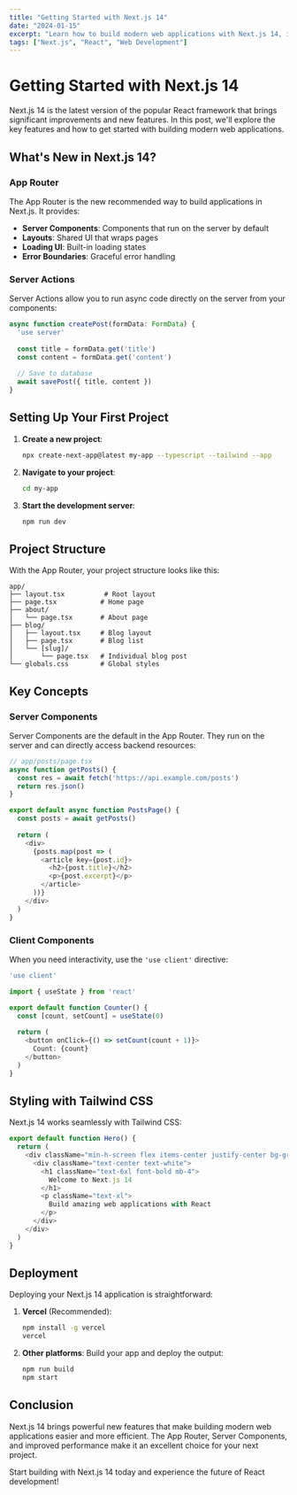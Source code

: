 ```yaml
---
title: "Getting Started with Next.js 14"
date: "2024-01-15"
excerpt: "Learn how to build modern web applications with Next.js 14, including the new App Router and server components."
tags: ["Next.js", "React", "Web Development"]
---
```


# Getting Started with Next.js 14

Next.js 14 is the latest version of the popular React framework that brings significant improvements and new features. In this post, we'll explore the key features and how to get started with building modern web applications.

## What's New in Next.js 14?

### App Router
The App Router is the new recommended way to build applications in Next.js. It provides:

- **Server Components**: Components that run on the server by default
- **Layouts**: Shared UI that wraps pages
- **Loading UI**: Built-in loading states
- **Error Boundaries**: Graceful error handling

### Server Actions
Server Actions allow you to run async code directly on the server from your components:

```typescript
async function createPost(formData: FormData) {
  'use server'
  
  const title = formData.get('title')
  const content = formData.get('content')
  
  // Save to database
  await savePost({ title, content })
}
```

## Setting Up Your First Project

1. **Create a new project**:
   ```bash
   npx create-next-app@latest my-app --typescript --tailwind --app
   ```

2. **Navigate to your project**:
   ```bash
   cd my-app
   ```

3. **Start the development server**:
   ```bash
   npm run dev
   ```

## Project Structure

With the App Router, your project structure looks like this:

```
app/
├── layout.tsx          # Root layout
├── page.tsx           # Home page
├── about/
│   └── page.tsx       # About page
├── blog/
│   ├── layout.tsx     # Blog layout
│   ├── page.tsx       # Blog list
│   └── [slug]/
│       └── page.tsx   # Individual blog post
└── globals.css        # Global styles
```

## Key Concepts

### Server Components
Server Components are the default in the App Router. They run on the server and can directly access backend resources:

```typescript
// app/posts/page.tsx
async function getPosts() {
  const res = await fetch('https://api.example.com/posts')
  return res.json()
}

export default async function PostsPage() {
  const posts = await getPosts()
  
  return (
    <div>
      {posts.map(post => (
        <article key={post.id}>
          <h2>{post.title}</h2>
          <p>{post.excerpt}</p>
        </article>
      ))}
    </div>
  )
}
```

### Client Components
When you need interactivity, use the `'use client'` directive:

```typescript
'use client'

import { useState } from 'react'

export default function Counter() {
  const [count, setCount] = useState(0)
  
  return (
    <button onClick={() => setCount(count + 1)}>
      Count: {count}
    </button>
  )
}
```

## Styling with Tailwind CSS

Next.js 14 works seamlessly with Tailwind CSS:

```typescript
export default function Hero() {
  return (
    <div className="min-h-screen flex items-center justify-center bg-gradient-to-r from-blue-500 to-purple-600">
      <div className="text-center text-white">
        <h1 className="text-6xl font-bold mb-4">
          Welcome to Next.js 14
        </h1>
        <p className="text-xl">
          Build amazing web applications with React
        </p>
      </div>
    </div>
  )
}
```

## Deployment

Deploying your Next.js 14 application is straightforward:

1. **Vercel** (Recommended):
   ```bash
   npm install -g vercel
   vercel
   ```

2. **Other platforms**: Build your app and deploy the output:
   ```bash
   npm run build
   npm start
   ```

## Conclusion

Next.js 14 brings powerful new features that make building modern web applications easier and more efficient. The App Router, Server Components, and improved performance make it an excellent choice for your next project.

Start building with Next.js 14 today and experience the future of React development!